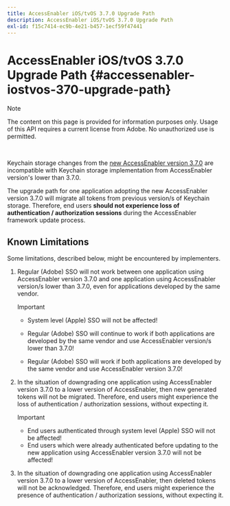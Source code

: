 ```yaml
---
title: AccessEnabler iOS/tvOS 3.7.0 Upgrade Path
description: AccessEnabler iOS/tvOS 3.7.0 Upgrade Path
exl-id: f15c7414-ec9b-4e21-b457-1ecf59f47441
---
```

# AccessEnabler iOS/tvOS 3.7.0 Upgrade Path {#accessenabler-iostvos-370-upgrade-path}

>[!NOTE]
>
>The content on this page is provided for information purposes only. Usage of this API requires a current license from Adobe. No unauthorized use is permitted.

</br>

Keychain storage changes from the [new AccessEnabler version 3.7.0](/help/authentication/authn-rn-ios-tvos-370.md) are incompatible with Keychain storage implementation from AccessEnabler version's lower than 3.7.0.

The upgrade path for one application adopting the new AccessEnabler version 3.7.0 will migrate all tokens from previous version/s of Keychain storage. Therefore, end users **should not experience loss of authentication / authorization sessions** during the AccessEnabler framework update process.

## Known Limitations

Some limitations, described below, might be encountered by implementers.


1. Regular (Adobe) SSO will not work between one application using AccessEnabler version 3.7.0 and one application using AccessEnabler version/s lower than 3.7.0, even for applications developed by the same vendor.

    >[!IMPORTANT]
    >
    >* System level (Apple) SSO will not be affected! 
    >
    >* Regular (Adobe) SSO will continue to work if both applications are developed by the same vendor and use AccessEnabler version/s lower than 3.7.0! 
    >
    >* Regular (Adobe) SSO will work if both applications are developed by the same vendor and use AccessEnabler version 3.7.0!


1. In the situation of downgrading one application using AccessEnabler version 3.7.0 to a lower version of AccessEnabler, then new generated tokens will not be migrated. Therefore, end users might experience the loss of authentication / authorization sessions, without expecting it.

    >[!IMPORTANT]
    >
    >* End users authenticated through system level (Apple) SSO will not be affected!
    >* End users which were already authenticated before updating to the new application using AccessEnabler version 3.7.0 will not be affected!

1. In the situation of downgrading one application using AccessEnabler version 3.7.0 to a lower version of AccessEnabler, then deleted tokens will not be acknowledged. Therefore, end users might experience the presence of authentication / authorization sessions, without expecting it.

